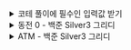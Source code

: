 <details>
<summary> 코테 풀이에 필수인 입력값 받기 </summary>
<div markdown="1">
  <br>
  
  01. 문자열 받을 때      
  ```python
  from sys import stdin
  sentence = stdin.readline()
  ```
  
  02. 정수 받을 때      
  ```python
  from sys import stdin
  num = int(stdin.readline())
  ```
        
  03. 여러 개의 정수 받을 때      
  ```python
  from sys import stdin
  a,b = map(int, stdin.readline().split())
  ```
        
  04. 문자열 N개를 입력받아 리스트에 저장할 때   
  ```python
  from sys import stdin
  n = int(stdin.readline())
  data = [stdin.readline().strip() for i in range(n)]
  ```
</div>
</details>


<details>
<summary> 동전 0 - 백준 Silver3 그리디</summary>
<div markdown="1">
  <br>
  
  
</div>
</details>

<details>
<summary> ATM - 백준 Silver3 그리디</summary>
<div markdown="1">
  <br>
  
  
</div>
</details>
